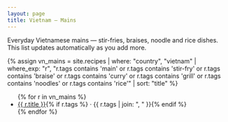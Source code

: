 ```yaml
---
layout: page
title: Vietnam — Mains
---
```


<p>Everyday Vietnamese mains — stir-fries, braises, noodle and rice dishes. This list updates automatically as you add more.</p>

{% assign vn_mains = site.recipes | where: "country", "vietnam" | where_exp: "r", "r.tags contains 'main' or r.tags contains 'stir-fry' or r.tags contains 'braise' or r.tags contains 'curry' or r.tags contains 'grill' or r.tags contains 'noodles' or r.tags contains 'rice'" | sort: "title" %}
<ul>
{% for r in vn_mains %}
  <li><a href="{{ r.url }}">{{ r.title }}</a>{% if r.tags %} · {{ r.tags | join: ", " }}{% endif %}</li>
{% endfor %}
</ul>
